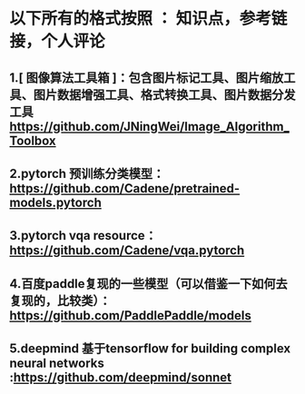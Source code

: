 #  以下所有的格式按照 ： 知识点，参考链接，个人评论

##  1.[ 图像算法工具箱 ]：包含图片标记工具、图片缩放工具、图片数据增强工具、格式转换工具、图片数据分发工具 https://github.com/JNingWei/Image_Algorithm_Toolbox 

##  2.pytorch 预训练分类模型：https://github.com/Cadene/pretrained-models.pytorch

##  3.pytorch vqa resource：https://github.com/Cadene/vqa.pytorch

##  4.百度paddle复现的一些模型（可以借鉴一下如何去复现的，比较类）：https://github.com/PaddlePaddle/models

##  5.deepmind 基于tensorflow for building complex neural networks :https://github.com/deepmind/sonnet

